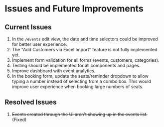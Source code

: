 # Issues and Future Improvements

## Current Issues

1. In the `/events` edit view, the date and time selectors could be improved for better user experience.
2. The "Add Customers via Excel Import" feature is not fully implemented yet.
3. Implement form validation for all forms (events, customers, categories).
4. Testing should be implemented for all components and pages.
5. Improve dashboard with event analytics.
6. In the booking form, update the seats/reminder dropdown to allow typing a number instead of selecting from a combo box. This would improve user experience when booking large numbers of seats.

## Resolved Issues

1. ~~Events created through the UI aren't showing up in the events list.~~ (Fixed) 
